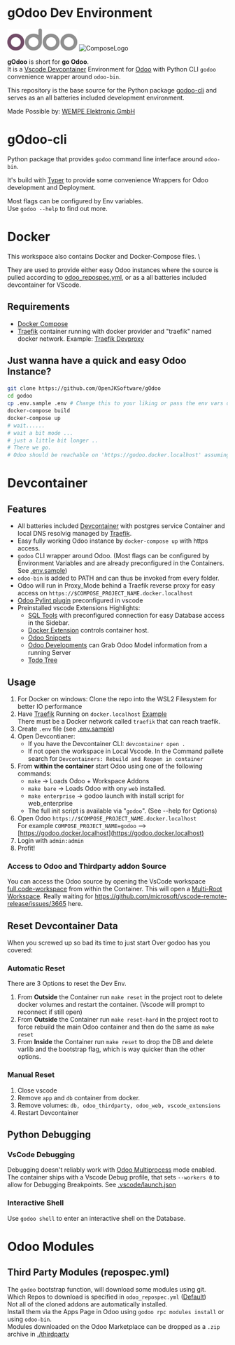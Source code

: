 # gOdoo Dev Environment

![OdooLogo](https://raw.githubusercontent.com/OpenJKSoftware/gOdoo/main/assets/odoo_logo.png)
![ComposeLogo](https://raw.githubusercontent.com/docker/compose/v2/logo.png)

**gOdoo** is short for **go Odoo**. \
It is a [Vscode Devcontainer](https://code.visualstudio.com/docs/remote/containers) Environment for [Odoo](https://odoo.com/)
with Python CLI `godoo` convenience wrapper around `odoo-bin`.

This repository is the base source for the Python package [godoo-cli](https://pypi.org/project/godoo-cli/) and serves as
an all batteries included development environment.

Made Possible by: [WEMPE Elektronic GmbH](https://wetech.de)

# gOdoo-cli

Python package that provides `godoo` command line interface around `odoo-bin`.

It's build with [Typer](https://github.com/tiangolo/typer) to provide some convenience Wrappers for Odoo development and
Deployment.

Most flags can be configured by Env variables. \
Use `godoo --help` to find out more.

# Docker

This workspace also contains Docker and Docker-Compose files. \

They are used to provide either easy Odoo instances where the source is pulled according to
[odoo_repospec.yml](./odoo_repospec.yml), or as a all batteries included devcontainer for VScode.

## Requirements

- [Docker Compose](https://github.com/docker/compose)
- [Traefik](https://doc.traefik.io/traefik/) container running with docker provider and "traefik" named docker network.
  Example: [Traefik Devproxy](https://github.com/joshkreud/traefik_devproxy)

## Just wanna have a quick and easy Odoo Instance?

```bash
git clone https://github.com/OpenJKSoftware/gOdoo
cd godoo
cp .env.sample .env # Change this to your liking or pass the env vars directly to the app container.
docker-compose build
docker-compose up
# wait......
# wait a bit mode ...
# just a little bit longer ..
# There we go.
# Odoo should be reachable on 'https://godoo.docker.localhost' assuming you didn't change .env TRAEFIK_HOST_RULE or COMPOSE_PROJECT_NAME
```

# Devcontainer

## Features

- All batteries included [Devcontainer](https://code.visualstudio.com/docs/remote/containers) with postgres service
  Container and local DNS resolvig managed by [Traefik](https://doc.traefik.io/traefik/).
- Easy fully working Odoo instance by `docker-compose up` with https access.
- `godoo` CLI wrapper around Odoo. (Most flags can be configured by Environment Variables and are already preconfigured
  in the Containers. See [.env.sample](./.env.sample))
- `odoo-bin` is added to PATH and can thus be invoked from every folder.
- Odoo will run in Proxy_Mode behind a Traefik reverse proxy for easy access on
  `https://$COMPOSE_PROJECT_NAME.docker.localhost`
- [Odoo Pylint plugin](https://github.com/OCA/pylint-odoo) preconfigured in vscode
- Preinstalled vscode Extensions Highlights:
  - [SQL Tools](https://marketplace.visualstudio.com/items?itemName=mtxr.sqltools) with preconfigured connection for
    easy Database access in the Sidebar.
  - [Docker Extension](https://marketplace.visualstudio.com/items?itemName=ms-azuretools.vscode-docker) controls
    container host.
  - [Odoo Snippets](https://marketplace.visualstudio.com/items?itemName=mstuttgart.odoo-snippets)
  - [Odoo Developments](https://marketplace.visualstudio.com/items?itemName=scapigliato.vsc-odoo-development) can Grab
    Odoo Model information from a running Server
  - [Todo Tree](https://marketplace.visualstudio.com/items?itemName=Gruntfuggly.todo-tree)

## Usage

1. For Docker on windows: Clone the repo into the WSL2 Filesystem for better IO performance
2. Have [Traefik](https://github.com/traefik/traefik) Running on `docker.localhost`
   [Example](https://github.com/joshkreud/traefik_devproxy) \
   There must be a Docker network called `traefik` that can reach traefik.
3. Create `.env` file (see [.env.sample](.env.sample))
4. Open Devcontianer:
   - If you have the Devcontainer CLI: `devcontainer open .`
   - If not open the workspace in Local Vscode. In the Command pallete search for
     `Devcontainers: Rebuild and Reopen in container`
5. From **within the container** start Odoo using one of the following commands:
   - `make` -> Loads Odoo + Workspace Addons
   - `make bare` -> Loads Odoo with ony `web` installed.
   - `make enterprise` -> godoo launch with install script for web_enterprise
   - The full init script is available via "`godoo`". (See --help for Options)
6. Open Odoo `https://$COMPOSE_PROJECT_NAME.docker.localhost`\
   For example `COMPOSE_PROJECT_NAME=godoo` --> [https://godoo.docker.localhost](https://godoo.docker.localhost)
7. Login with `admin:admin`
8. Profit!

### Access to Odoo and Thirdparty addon Source

You can access the Odoo source by opening the VsCode workspace [full.code-workspace](full.code-workspace) from within
the Container. This will open a [Multi-Root Workspace](https://code.visualstudio.com/docs/editor/multi-root-workspaces).
Really waiting for https://github.com/microsoft/vscode-remote-release/issues/3665 here.

## Reset Devcontainer Data

When you screwed up so bad its time to just start Over godoo has you covered:

### Automatic Reset

There are 3 Options to reset the Dev Env.

1. From **Outside** the Container run `make reset` in the project root to delete docker volumes and restart the
   container. (Vscode will prompt to reconnect if still open)
2. From **Outside** the Container run `make reset-hard` in the project root to force rebuild the main Odoo container and
   then do the same as `make reset`
3. From **Inside** the Container run `make reset` to drop the DB and delete varlib and the bootstrap flag, which is way
   quicker than the other options.

### Manual Reset

1. Close vscode
2. Remove `app` and `db` container from docker.
3. Remove volumes: `db, odoo_thirdparty, odoo_web, vscode_extensions`
4. Restart Devcontainer

## Python Debugging

### VsCode Debugging

Debugging doesn't reliably work with
[Odoo Multiprocess](https://www.odoo.com/documentation/14.0/developer/misc/other/cmdline.html#multiprocessing) mode
enabled. \
The container ships with a Vscode Debug profile, that sets `--workers 0` to allow for Debugging Breakpoints. See [.vscode/launch.json](./.vscode/launch.json)

### Interactive Shell

Use `godoo shell` to enter an interactive shell on the Database.

# Odoo Modules

## Third Party Modules (repospec.yml)

The `godoo` bootstrap function, will download some modules using git. \
Which Repos to download is specified in `odoo_repospec.yml` ([Default](./odoo_repospec.yml)) \
Not all of the cloned addons are automatically installed. \
Install them via the Apps Page in Odoo using `godoo rpc modules install` or using `odoo-bin`.\
Modules downloaded on the Odoo Marketplace can be dropped as a `.zip` archive in [./thirdparty](./thirdparty)
